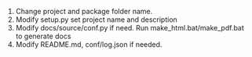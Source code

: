 1. Change project and package folder name.
2. Modify setup.py set project name and description
3. Modify docs/source/conf.py if need. Run make_html.bat/make_pdf.bat to generate docs
3. Modify README.md, conf/log.json if needed.